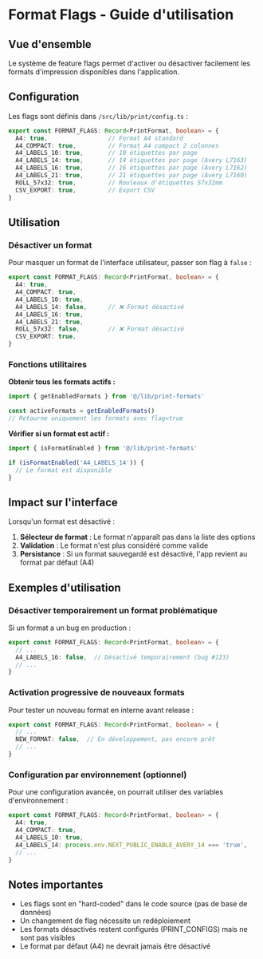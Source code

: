 # Format Flags - Guide d'utilisation

## Vue d'ensemble

Le système de feature flags permet d'activer ou désactiver facilement les formats d'impression disponibles dans l'application.

## Configuration

Les flags sont définis dans `/src/lib/print/config.ts` :

```typescript
export const FORMAT_FLAGS: Record<PrintFormat, boolean> = {
  A4: true,                 // Format A4 standard
  A4_COMPACT: true,         // Format A4 compact 2 colonnes
  A4_LABELS_10: true,       // 10 étiquettes par page
  A4_LABELS_14: true,       // 14 étiquettes par page (Avery L7163)
  A4_LABELS_16: true,       // 16 étiquettes par page (Avery L7162)
  A4_LABELS_21: true,       // 21 étiquettes par page (Avery L7160)
  ROLL_57x32: true,         // Rouleaux d'étiquettes 57x32mm
  CSV_EXPORT: true,         // Export CSV
}
```

## Utilisation

### Désactiver un format

Pour masquer un format de l'interface utilisateur, passer son flag à `false` :

```typescript
export const FORMAT_FLAGS: Record<PrintFormat, boolean> = {
  A4: true,
  A4_COMPACT: true,
  A4_LABELS_10: true,
  A4_LABELS_14: false,      // ❌ Format désactivé
  A4_LABELS_16: true,
  A4_LABELS_21: true,
  ROLL_57x32: false,        // ❌ Format désactivé
  CSV_EXPORT: true,
}
```

### Fonctions utilitaires

**Obtenir tous les formats actifs :**
```typescript
import { getEnabledFormats } from '@/lib/print-formats'

const activeFormats = getEnabledFormats()
// Retourne uniquement les formats avec flag=true
```

**Vérifier si un format est actif :**
```typescript
import { isFormatEnabled } from '@/lib/print-formats'

if (isFormatEnabled('A4_LABELS_14')) {
  // Le format est disponible
}
```

## Impact sur l'interface

Lorsqu'un format est désactivé :

1. **Sélecteur de format** : Le format n'apparaît pas dans la liste des options
2. **Validation** : Le format n'est plus considéré comme valide
3. **Persistance** : Si un format sauvegardé est désactivé, l'app revient au format par défaut (A4)

## Exemples d'utilisation

### Désactiver temporairement un format problématique

Si un format a un bug en production :

```typescript
export const FORMAT_FLAGS: Record<PrintFormat, boolean> = {
  // ...
  A4_LABELS_16: false,  // Désactivé temporairement (bug #123)
  // ...
}
```

### Activation progressive de nouveaux formats

Pour tester un nouveau format en interne avant release :

```typescript
export const FORMAT_FLAGS: Record<PrintFormat, boolean> = {
  // ...
  NEW_FORMAT: false,  // En développement, pas encore prêt
  // ...
}
```

### Configuration par environnement (optionnel)

Pour une configuration avancée, on pourrait utiliser des variables d'environnement :

```typescript
export const FORMAT_FLAGS: Record<PrintFormat, boolean> = {
  A4: true,
  A4_COMPACT: true,
  A4_LABELS_10: true,
  A4_LABELS_14: process.env.NEXT_PUBLIC_ENABLE_AVERY_14 === 'true',
  // ...
}
```

## Notes importantes

- Les flags sont en "hard-coded" dans le code source (pas de base de données)
- Un changement de flag nécessite un redéploiement
- Les formats désactivés restent configurés (PRINT_CONFIGS) mais ne sont pas visibles
- Le format par défaut (A4) ne devrait jamais être désactivé
